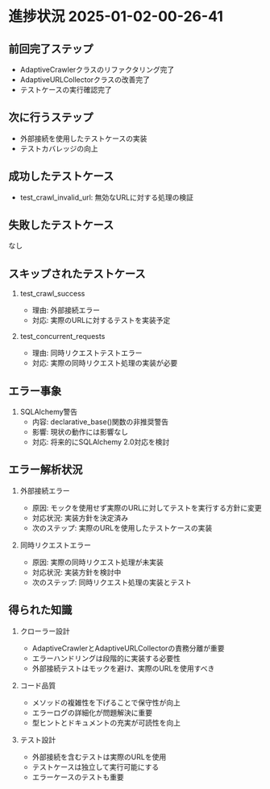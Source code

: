 # 進捗状況 2025-01-02-00-26-41

## 前回完了ステップ
- AdaptiveCrawlerクラスのリファクタリング完了
- AdaptiveURLCollectorクラスの改善完了
- テストケースの実行確認完了

## 次に行うステップ
- 外部接続を使用したテストケースの実装
- テストカバレッジの向上

## 成功したテストケース
- test_crawl_invalid_url: 無効なURLに対する処理の検証

## 失敗したテストケース
なし

## スキップされたテストケース
1. test_crawl_success
   - 理由: 外部接続エラー
   - 対応: 実際のURLに対するテストを実装予定

2. test_concurrent_requests
   - 理由: 同時リクエストテストエラー
   - 対応: 実際の同時リクエスト処理の実装が必要

## エラー事象
1. SQLAlchemy警告
   - 内容: declarative_base()関数の非推奨警告
   - 影響: 現状の動作には影響なし
   - 対応: 将来的にSQLAlchemy 2.0対応を検討

## エラー解析状況
1. 外部接続エラー
   - 原因: モックを使用せず実際のURLに対してテストを実行する方針に変更
   - 対応状況: 実装方針を決定済み
   - 次のステップ: 実際のURLを使用したテストケースの実装

2. 同時リクエストエラー
   - 原因: 実際の同時リクエスト処理が未実装
   - 対応状況: 実装方針を検討中
   - 次のステップ: 同時リクエスト処理の実装とテスト

## 得られた知識
1. クローラー設計
   - AdaptiveCrawlerとAdaptiveURLCollectorの責務分離が重要
   - エラーハンドリングは段階的に実装する必要性
   - 外部接続テストはモックを避け、実際のURLを使用すべき

2. コード品質
   - メソッドの複雑性を下げることで保守性が向上
   - エラーログの詳細化が問題解決に重要
   - 型ヒントとドキュメントの充実が可読性を向上

3. テスト設計
   - 外部接続を含むテストは実際のURLを使用
   - テストケースは独立して実行可能にする
   - エラーケースのテストも重要 